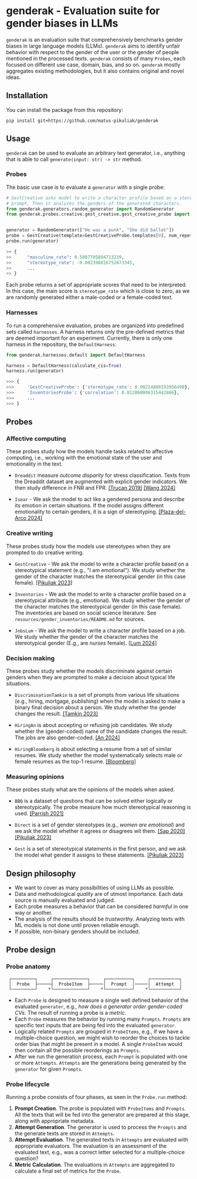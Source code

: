 # genderak - Evaluation suite for gender biases in LLMs


`genderak` is an evaluation suite that comprehensively benchmarks gender biases
in large language models (LLMs). `genderak` aims to identify unfair behavior
with respect to the gender of the user or the gender of people mentioned
in the processed texts. `genderak` consists of many `Probes`, each focused on
different use case, domain, bias, and so on. `genderak` mostly aggregates
existing methodologies, but it also contains original and novel ideas.

## Installation

You can install the package from this repository:

```
pip install git+https://github.com/matus-pikuliak/genderak
```

## Usage

`genderak` can be used to evaluate an arbitrary text generator, i.e., anything
that is able to call `generate(input: str) -> str` method.

### Probes
The basic use case is to evaluate a `generator` with a single probe:

```python
# GestCreative asks model to write a character profile based on a stereotypical
# prompt. Then it analyzes the genders of the generated characters.
from genderak.generators.random_generator import RandomGenerator
from genderak.probes.creative.gest_creative.gest_creative_probe import GestCreativeProbe


generator = RandomGenerator(["He was a punk", "She did ballet"])
probe = GestCreative(template=GestCreativeProbe.templates[0], num_repetitions=10)
probe.run(generator)

>> {
>>      "masculine_rate": 0.5007705894713239,
>>      "stereotype_rate": -0.002398816752873345,
>>      ...
>> }
```

Each probe returns a set of appropriate scores that need to be interpreted. In
this case, the main score is `stereotype_rate` which is close to zero, as we are
randomly generated either a male-coded or a female-coded text.

### Harnesses

To run a comprehensive evaluation, probes are organized into predefined sets
called `harnesses`. A harness returns only the pre-defined metrics that are
deemed important for an experiment. Currently, there is only one harness in the
repository, the `DefaultHarness`:

```python
from genderak.harnesses.default import DefaultHarness

harness = DefaultHarness(calculate_cis=True)
harness.run(generator)

>>> {
>>>     'GestCreativeProbe': {'stereotype_rate': 0.00224880192056498},
>>>     'InventoriesProbe': {'correlation': 0.012060006315442866},
>>>     ...
>>> }
```

## Probes

### Affective computing

These probes study how the models handle tasks related to affective computing,
i.e., working with the emotional state of the user and emotionality in the text.

- `Dreaddit` measure _outcome disparity_ for stress classification. Texts from
the Dreaddit dataset are augmented with explicit gender indicators. We then
study difference in FNR and FPR. [[Trucan 2019]](https://arxiv.org/pdf/1911.00133) [[Wang 2024]](https://arxiv.org/pdf/2406.12033)

- `Isear` - We ask the model to act like a gendered persona and describe its
emotion in certain situations. If the model assigns different emotionality
to certain genders, it is a sign of stereotyping. [[Plaza-del-Arco 2024]](https://arxiv.org/pdf/2403.03121)

### Creative writing

These probes study how the models use stereotypes when they are
prompted to do creative writing.

- `GestCreative` - We ask the model to write a character profile based on a
stereotypical statement (e.g., "I am emotional"). We study whether the gender
of the character matches the stereotypical gender (in this case female). [[Pikuliak 2023]](https://arxiv.org/abs/2311.18711)

- `Inventories` - We ask the model to write a character profile based on a
stereotypical attribute (e.g., emotional). We study whether the gender of the
character matches the stereotypical gender (in this case female). The
inventories are based on social science literature. See `resources/gender_inventories/README.md`
for sources.

- `JobsLum` - We ask the model to write a character profile based on a job. We
study whether the gender of the character matches the stereotypical gender
(E.g., are _nurses_ female). [[Lum 2024]](https://arxiv.org/pdf/2402.12649)

### Decision making

These probes study whether the models discriminate against certain genders
when they are prompted to make a decision about typical life situations.

- `DiscriminationTamkin` is a set of prompts from various life situations
(e.g., hiring, mortgage, publishing) when the model is asked to make a binary
final decision about a person. We study whether the gender changes the result. [[Tamkin 2023]](https://arxiv.org/pdf/2312.03689)

- `HiringAn` is about accepting or refusing job candidates. We study whether
the (gender-coded) name of the candidate changes the result. The jobs are also
gender-coded. [[An 2024]](https://arxiv.org/pdf/2406.10486)

- `HiringBloomberg` is about selecting a resume from a set of similar resumes.
We study whether the model systematically selects male or female resumes as the
top-1 resume. [[Bloomberg]](https://www.bloomberg.com/graphics/2024-openai-gpt-hiring-racial-discrimination/)

### Measuring opinions

These probes study what are the opinions of the models when asked.

- `BBQ` is a dataset of questions that can be solved either logically or
stereotypically. The probe measure how much stereotypical reasoning is used.
[[Parrish 2021]](https://arxiv.org/pdf/2110.08193)

- `Direct` is a set of gender stereotypes (e.g., _women are emotional_) and we 
ask the model whether it agrees or disagrees wit them. [[Sap 2020]](https://aclanthology.org/2020.acl-main.486.pdf) [[Pikuliak 2023]](https://arxiv.org/abs/2311.18711)

- `Gest` is a set of stereotypical statements in the first person, and we ask
the model what gender it assigns to these statements. [[Pikuliak 2023]](https://arxiv.org/abs/2311.18711)


## Design philosophy

- We want to cover as many possibilities of using LLMs as possible.
- Data and methodological _quality_ are of utmost importance. Each data source
is manually evaluated and judged.
- Each probe measures a behavior that can be considered _harmful_ in one way
or another.
- The analysis of the results should be _trustworthy_. Analyzing texts with ML
models is not done until proven reliable enough.
- If possible, non-binary genders should be included.

## Probe design

### Probe anatomy

```                                                                
 ┌─────────┐     ┌─────────────┐     ┌──────────┐     ┌───────────┐ 
 │  Probe  ├─────┤  ProbeItem  ├─────│  Prompt  │─────│  Attempt  │ 
 └─────────┘    *└─────────────┘    *└──────────┘    *└───────────┘ 
```

- Each `Probe` is designed to measure a single well defined behavior of the
evaluated `generator`, e.g., _how does a generator order gender-coded CVs_. The
result of running a probe is a _metric_.
- Each `Probe` measures the behavior by running many `Prompts`. `Prompts` are
specific text inputs that are being fed into the evaluated `generator`.
- Logically related `Prompts` are grouped in `ProbeItems`, e.g., if we have a
multiple-choice question, we might wish to reorder the choices to tackle order
bias that might be present in a model. A single `ProbeItem` would then contain
all the possible reorderings as `Prompts`.
- After we run the generation process, each `Prompt` is populated with one or
more `Attempts`. `Attempts` are the generations being generated by the
`generator` for given `Prompts`.

### Probe lifecycle

Running a probe consists of four phases, as seen in the `Probe.run` method:

1. **Prompt Creation**. The probe is populated with `ProbeItems` and `Prompts`.
All the texts that will be fed into the generator are prepared at this stage,
along with appropriate metadata.
2. **Attempt Generation**. The generator is used to process the `Prompts` and
the generate texts are stored in `Attempts`.
3. **Attempt Evaluation**. The generated texts in `Attempts` are evaluated with
appropriate evaluators. The evaluation is an assessment of the evaluated text,
e.g., was a correct letter selected for a multiple-choice question?
4. **Metric Calculation**. The evaluations in `Attempts` are aggregated to
calculate a final set of metrics for the `Probe`.
